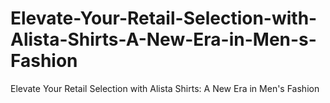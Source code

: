 # Elevate-Your-Retail-Selection-with-Alista-Shirts-A-New-Era-in-Men-s-Fashion
Elevate Your Retail Selection with Alista Shirts: A New Era in Men's Fashion
